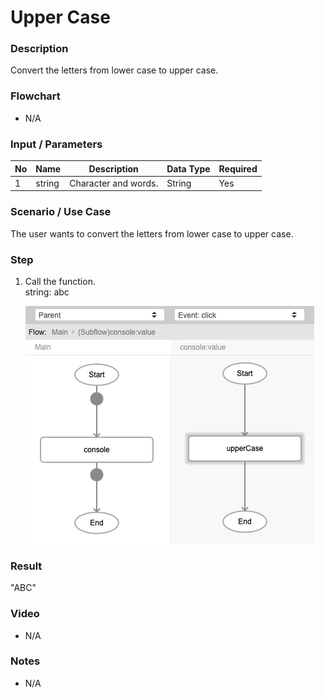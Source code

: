 ﻿# Upper Case


### Description

Convert the letters from lower case to upper case.

### Flowchart

- N/A 

### Input / Parameters

| No | Name | Description | Data Type | Required |
| ------ | ------ | ------ |------ | ------ |
| 1 | string | Character and words. | String | Yes |

### Scenario / Use Case

The user wants to convert the letters from lower case to upper case.

### Step

1. Call the function.<br>
    string: abc<br />
    
    ![](upperCase-step-1.png?raw=true)

### Result

"ABC"

### Video

- N/A

<!--[![Video](http://i.imgur.com/Ot5DWAW.png)](https://youtu.be/StTqXEQ2l-Y?t=35s)-->

### Notes

- N/A